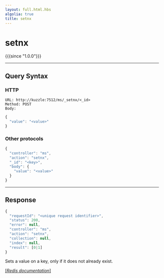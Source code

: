 ```yaml
---
layout: full.html.hbs
algolia: true
title: setnx
---
```


# setnx

{{{since "1.0.0"}}}




---

## Query Syntax

### HTTP

```http
URL: http://kuzzle:7512/ms/_setnx/<_id>
Method: POST  
Body:
```


```js
{
  "value": "<value>"
}
```



### Other protocols


```js
{
  "controller": "ms",
  "action": "setnx",
  "_id": "<key>",
  "body": {
    "value": "<value>"
  }
}
```

---

## Response

```javascript
{
  "requestId": "<unique request identifier>",
  "status": 200,
  "error": null,
  "controller": "ms",
  "action": "setnx",
  "collection": null,
  "index": null,
  "result": [0|1]
}
```

Sets a value on a key, only if it does not already exist.

[[_Redis documentation_]](https://redis.io/commands/setnx)
